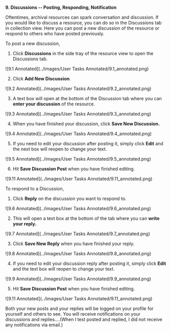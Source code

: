 **9. Discussions -- Posting, Responding, Notification**

Oftentimes, archival resources can spark conversation and discussion. If you would like to discuss a resource, you can do so in the Discussions tab in collection view. Here  you can post a new discussion of the resource or respond to others who have posted previously.

To post a new discussion,  

1. Click **Discussions** in the side tray of the resource view to open the Discussions tab.

![9.1 Annotated](../images/User Tasks Annotated/9.1_annotated.png)

2. Click **Add New Discussion**.

![9.2 Annotated](../images/User Tasks Annotated/9.2_annotated.png)

3. A text box will open at the bottom of the Discussion tab where you can **enter your discussion** of the resource.

![9.3 Annotated](../images/User Tasks Annotated/9.3_annotated.png)

4. When you have finished your discussion, click **Save New Discussion.**

![9.4 Annotated](../images/User Tasks Annotated/9.4_annotated.png)

5. If  you need to edit your discussion after posting it, simply click **Edit** and the next box will reopen to change your text.

![9.5 Annotated](../images/User Tasks Annotated/9.5_annotated.png)

6. Hit **Save Discussion Post** when you have finished editing.

![9.11 Annotated](../images/User Tasks Annotated/9.11_annotated.png)

To respond to a Discussion,

1. Click **Reply** on the discussion you want to respond to.

![9.6 Annotated](../images/User Tasks Annotated/9.6_annotated.png)

2. This will open a text box at the bottom of the tab where you can **write your reply.**

![9.7 Annotated](../images/User Tasks Annotated/9.7_annotated.png)

3. Click **Save New Reply** when you have finished your reply.

![9.8 Annotated](../images/User Tasks Annotated/9.8_annotated.png)

4. If you need to edit your discussion reply after posting it, simply click **Edit** and the text box will reopen to change your text.

![9.9 Annotated](../images/User Tasks Annotated/9.9_annotated.png)

5. Hit **Save Discussion Post** when you have finished editing.

![9.11 Annotated](../images/User Tasks Annotated/9.11_annotated.png)

Both your new posts and your replies will be logged on your profile for yourself and others to see. You will receive notifications on your discussions and replies....(When I test posted and replied, I did not receive any notifications via email.)
